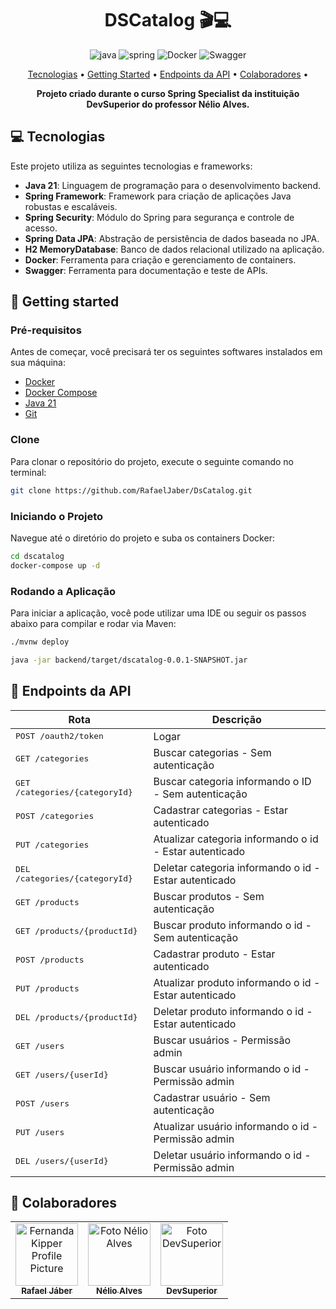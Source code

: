 [JAVA_BADGE]: https://img.shields.io/badge/java-%23ED8B00.svg?style=for-the-badge&logo=openjdk&logoColor=white
[SPRING_BADGE]: https://img.shields.io/badge/spring-%236DB33F.svg?style=for-the-badge&logo=spring&logoColor=white
[SQLSERVER_BADGE]: https://img.shields.io/badge/Microsoft%20SQL%20Server-CC2927?style=for-the-badge&logo=microsoft%20sql%20server&logoColor=white
[SWAGGER_BADGE]: https://img.shields.io/badge/-Swagger-%23Clojure?style=for-the-badge&logo=swagger&logoColor=white
[DOCKER_BADGE]: https://img.shields.io/badge/docker-%230db7ed.svg?style=for-the-badge&logo=docker&logoColor=white

<h1 align="center" style="font-weight: bold;">DSCatalog 🎬💻</h1>


<div style="text-align: center;">

![java][JAVA_BADGE]
![spring][SPRING_BADGE]
![Docker][DOCKER_BADGE]
![Swagger][SWAGGER_BADGE]

[//]: # (![MicrosoftSQL Server][SQLSERVER_BADGE])

</div>


<p align="center">
 <a href="#tech">Tecnologias</a> • 
 <a href="#started">Getting Started</a> • 
  <a href="#routes">Endpoints da API</a> •
 <a href="#colab">Colaboradores</a> •
</p>

<p align="center">
    <b>Projeto criado durante o curso Spring Specialist da instituição DevSuperior do professor Nélio Alves.</b>
</p>

<h2 id="tech">💻 Tecnologias</h2>

Este projeto utiliza as seguintes tecnologias e frameworks:

- **Java 21**: Linguagem de programação para o desenvolvimento backend.
- **Spring Framework**: Framework para criação de aplicações Java robustas e escaláveis.
- **Spring Security**: Módulo do Spring para segurança e controle de acesso.
- **Spring Data JPA**: Abstração de persistência de dados baseada no JPA.
- **H2 MemoryDatabase**: Banco de dados relacional utilizado na aplicação.
- **Docker**: Ferramenta para criação e gerenciamento de containers.
- **Swagger**: Ferramenta para documentação e teste de APIs.

<h2 id="started">🚀 Getting started</h2>

<h3>Pré-requisitos</h3>

Antes de começar, você precisará ter os seguintes softwares instalados em sua máquina:

- [Docker](https://www.docker.com/)
- [Docker Compose](https://docs.docker.com/compose/)
- [Java 21](https://www.oracle.com/br/java/technologies/downloads/#java21)
- [Git](https://git-scm.com/)

<h3>Clone</h3>

Para clonar o repositório do projeto, execute o seguinte comando no terminal:

```bash
git clone https://github.com/RafaelJaber/DsCatalog.git
```

<h3>Iniciando o Projeto</h3>

Navegue até o diretório do projeto e suba os containers Docker:

```bash
cd dscatalog
docker-compose up -d
```

<h3>Rodando a Aplicação</h3>

Para iniciar a aplicação, você pode utilizar uma IDE ou seguir os passos abaixo para compilar e rodar via Maven:

```bash
./mvnw deploy
```

```bash
java -jar backend/target/dscatalog-0.0.1-SNAPSHOT.jar
```

<h2 id="routes">📍 Endpoints da API</h2>

| Rota                                    | Descrição                                               |
|-----------------------------------------|---------------------------------------------------------|
| <kbd>POST /oauth2/token</kbd>           | Logar                                                   |
| <kbd>GET /categories</kbd>              | Buscar categorias - Sem autenticação                    |
| <kbd>GET /categories/{categoryId}</kbd> | Buscar categoria informando o ID - Sem autenticação     |
| <kbd>POST /categories</kbd>             | Cadastrar categorias - Estar autenticado                |
| <kbd>PUT /categories</kbd>              | Atualizar categoria informando o id - Estar autenticado |
| <kbd>DEL /categories/{categoryId}</kbd> | Deletar categoria informando o id - Estar autenticado   |
| <kbd>GET /products</kbd>                | Buscar produtos - Sem autenticação                      |
| <kbd>GET /products/{productId}</kbd>    | Buscar produto informando o id - Sem autenticação       |
| <kbd>POST /products</kbd>               | Cadastrar produto - Estar autenticado                   |
| <kbd>PUT /products</kbd>                | Atualizar produto informando o id - Estar autenticado   |
| <kbd>DEL /products/{productId}</kbd>    | Deletar produto informando o id - Estar autenticado     |
| <kbd>GET /users</kbd>                   | Buscar usuários - Permissão admin                       |
| <kbd>GET /users/{userId}</kbd>          | Buscar usuário informando o id - Permissão admin        |
| <kbd>POST /users</kbd>                  | Cadastrar usuário - Sem autenticação                    |
| <kbd>PUT /users</kbd>                   | Atualizar usuário informando o id - Permissão admin     |
| <kbd>DEL /users/{userId}</kbd>          | Deletar usuário informando o id - Permissão admin       |

<h2 id="colab">🤝 Colaboradores</h2>

<table>
  <tr>
    <td align="center">
      <a href="#">
        <img src="https://github.com/rafaeljaber.png" width="100px;" alt="Fernanda Kipper Profile Picture"/><br>
        <sub>
          <b>Rafael Jáber</b>
        </sub>
      </a>
    </td>
    <td align="center">
      <a href="#">
        <img src="https://github.com/acenelio.png" width="100px;" alt="Foto Nélio Alves"/><br>
        <sub>
          <b>Nélio Alves</b>
        </sub>
      </a>
    </td>
    <td align="center">
      <a href="#">
        <img src="https://github.com/devsuperior.png" width="100px;" alt="Foto DevSuperior"/><br>
        <sub>
          <b>DevSuperior</b>
        </sub>
      </a>
    </td>
  </tr>
</table>